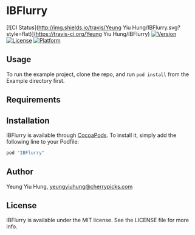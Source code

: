 # IBFlurry

[![CI Status](http://img.shields.io/travis/Yeung Yiu Hung/IBFlurry.svg?style=flat)](https://travis-ci.org/Yeung Yiu Hung/IBFlurry)
[![Version](https://img.shields.io/cocoapods/v/IBFlurry.svg?style=flat)](http://cocoapods.org/pods/IBFlurry)
[![License](https://img.shields.io/cocoapods/l/IBFlurry.svg?style=flat)](http://cocoapods.org/pods/IBFlurry)
[![Platform](https://img.shields.io/cocoapods/p/IBFlurry.svg?style=flat)](http://cocoapods.org/pods/IBFlurry)

## Usage

To run the example project, clone the repo, and run `pod install` from the Example directory first.

## Requirements

## Installation

IBFlurry is available through [CocoaPods](http://cocoapods.org). To install
it, simply add the following line to your Podfile:

```ruby
pod "IBFlurry"
```

## Author

Yeung Yiu Hung, yeungyiuhung@cherrypicks.com

## License

IBFlurry is available under the MIT license. See the LICENSE file for more info.
